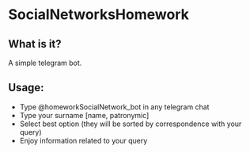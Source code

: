 # SocialNetworksHomework

## What is it?
A simple telegram bot.

## Usage:
* Type @homeworkSocialNetwork_bot in any telegram chat
* Type your surname [name, patronymic]
* Select best option (they will be sorted by correspondence with your query)
* Enjoy information related to your query
